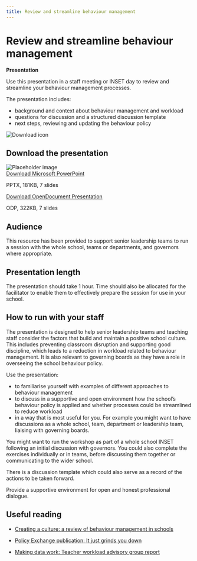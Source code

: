```yaml
---
title: Review and streamline behaviour management
---
```


# Review and streamline behaviour management

<strong class="govuk-tag">Presentation</strong>

Use this presentation in a staff meeting or INSET day to review and streamline
your behaviour management processes.

The presentation includes:

- background and context about behaviour management and workload
- questions for discussion and a structured discussion template
- next steps, reviewing and updating the behaviour policy

<div class="govuk-grid-row dfe-width-container">
  <div class="govuk-grid-column-full">
    <div class="info-box">
      <div class="info-box__corner">
        <img src="/assets/images/download-icon.svg" alt="Download icon">
      </div>
      <h2 class="govuk-heading-m">
        Download the presentation
      </h2>
      <div class="govuk-grid-row info-box__download-content">
        <div class="govuk-grid-column-one-half">
          <img src="/assets/images/preview-placeholder.jpg" alt="Placeholder image" class="dfe-file-preview-image">
        </div>
        <div class="govuk-grid-column-one-half">
          <a class="govuk-link--no-visited-state govuk-body" href="<%= @base_url %>/assets/files/Review and streamline behaviour management.pptx">
            Download Microsoft PowerPoint
         </a>
         <p>
           PPTX, 181KB, 7 slides
         </p>
         <a class="govuk-link--no-visited-state govuk-body" href="<%= @base_url %>/assets/files/Review and streamline behaviour management.odp">
           Download OpenDocument Presentation
         </a>
         <p>
           ODP, 322KB, 7 slides
         </p>
       </div>
      </div>
    </div>
  </div>
</div>

## Audience

This resource has been provided to support senior leadership teams to run a
session with the whole school, teams or departments, and governors where
appropriate.

## Presentation length

The presentation should take 1 hour. Time should also be allocated for the facilitator to enable
them to effectively prepare the session for use in your school.

## How to run with your staff

The presentation is designed to help senior leadership teams and teaching staff
consider the factors that build and maintain a positive school culture. This
includes preventing classroom disruption and supporting good discipline, which
leads to a reduction in workload related to behaviour management. It is also
relevant to governing boards as they have a role in overseeing the school
behaviour policy.

Use the presentation:

- to familiarise yourself with examples of different approaches to behaviour
  management
- to discuss in a supportive and open environment how the school’s behaviour
  policy is applied and whether processes could be streamlined to
  reduce workload
- in a way that is most useful for you. For example you might want to have
  discussions as a whole school, team, department or leadership team, liaising
  with governing boards.

You might want to run the workshop as part of a whole school INSET following an
initial discussion with governors. You could also complete the exercises
individually or in teams, before discussing them together or communicating to
the wider school.

There is a discussion template which could also serve as a record of the actions
to be taken forward.

Provide a supportive environment for open and honest professional dialogue.

## Useful reading

- [Creating a culture: a review of behaviour management in schools](https://www.gov.uk/government/publications/behaviour-in-schools)

- [Policy Exchange publication: It just grinds you down](https://policyexchange.org.uk/publication/it-just-grinds-you-down)

- [Making data work: Teacher workload advisory group report](https://www.gov.uk/government/publications/teacher-workload-advisory-group-report-and-government-response)
